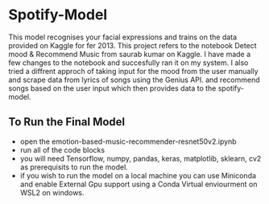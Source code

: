 # Spotify-Model
This model recognises your facial expressions and trains on the data provided on Kaggle for fer 2013. This project refers to the notebook Detect mood & Recommend Music from saurab kumar on Kaggle. 
I have made a few changes to the notebook and succesfully ran it on my system. 
I also tried a diffrent approch of taking input for the mood from the user manually and scrape data from lyrics of songs using the Genius API. and recommend songs based on the user input which then provides data to the spotify-model.

## To Run the Final Model 
- open the emotion-based-music-recommender-resnet50v2.ipynb
- run all of the code blocks
- you will need Tensorflow, numpy, pandas, keras, matplotlib, sklearn, cv2 as prerequisits to run the model.
- if you wish to run the model on a local machine you can use Miniconda and enable External Gpu support using a Conda Virtual enviourment on WSL2 on windows.

